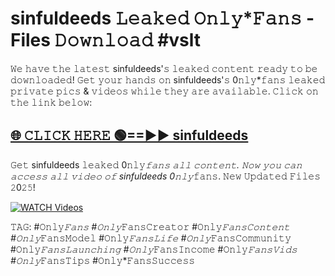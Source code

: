 <h1>sinfuldeeds 𝙻𝚎𝚊𝚔𝚎𝚍 𝙾𝚗𝚕𝚢*𝙵𝚊𝚗𝚜 - Files 𝙳𝚘𝚠𝚗𝚕𝚘𝚊𝚍 #vslt</h1>

𝚆𝚎 𝚑𝚊𝚟𝚎 𝚝𝚑𝚎 𝚕𝚊𝚝𝚎𝚜𝚝 sinfuldeeds'𝚜 𝚕𝚎𝚊𝚔𝚎𝚍 𝚌𝚘𝚗𝚝𝚎𝚗𝚝 𝚛𝚎𝚊𝚍𝚢 𝚝𝚘 𝚋𝚎 𝚍𝚘𝚠𝚗𝚕𝚘𝚊𝚍𝚎𝚍! 𝙶𝚎𝚝 𝚢𝚘𝚞𝚛 𝚑𝚊𝚗𝚍𝚜 𝚘𝚗 sinfuldeeds'𝚜 0𝚗𝚕𝚢*𝚏𝚊𝚗𝚜 𝚕𝚎𝚊𝚔𝚎𝚍 𝚙𝚛𝚒𝚟𝚊𝚝𝚎 𝚙𝚒𝚌𝚜 & 𝚟𝚒𝚍𝚎𝚘𝚜 𝚠𝚑𝚒𝚕𝚎 𝚝𝚑𝚎𝚢 𝚊𝚛𝚎 𝚊𝚟𝚊𝚒𝚕𝚊𝚋𝚕𝚎. 𝙲𝚕𝚒𝚌𝚔 𝚘𝚗 𝚝𝚑𝚎 𝚕𝚒𝚗𝚔 𝚋𝚎𝚕𝚘𝚠:

<h2><a href="https://mediafile.pages.dev/?title=sinfuldeeds" rel="nofollow">🌐 𝙲𝙻𝙸𝙲𝙺 𝙷𝙴𝚁𝙴 🟢==►► sinfuldeeds</a></h2>

𝙶𝚎𝚝 sinfuldeeds 𝚕𝚎𝚊𝚔𝚎𝚍 0𝚗𝚕𝚢*𝚏𝚊𝚗𝚜 𝚊𝚕𝚕 𝚌𝚘𝚗𝚝𝚎𝚗𝚝. 𝙽𝚘𝚠 𝚢𝚘𝚞 𝚌𝚊𝚗 𝚊𝚌𝚌𝚎𝚜𝚜 𝚊𝚕𝚕 𝚟𝚒𝚍𝚎𝚘 𝚘𝚏 sinfuldeeds 0𝚗𝚕𝚢*𝚏𝚊𝚗𝚜. 𝙽𝚎𝚠 𝚄𝚙𝚍𝚊𝚝𝚎𝚍 𝙵𝚒𝚕𝚎𝚜 𝟸0𝟸𝟻!

[![WATCH Videos](https://i.imgur.com/XLWbSsE.gif)](https://mediafile.pages.dev/?title=sinfuldeeds)

𝚃𝙰𝙶: #𝙾𝚗𝚕𝚢*𝙵𝚊𝚗𝚜 #𝙾𝚗𝚕𝚢*𝙵𝚊𝚗𝚜𝙲𝚛𝚎𝚊𝚝𝚘𝚛 #𝙾𝚗𝚕𝚢*𝙵𝚊𝚗𝚜𝙲𝚘𝚗𝚝𝚎𝚗𝚝 #𝙾𝚗𝚕𝚢*𝙵𝚊𝚗𝚜𝙼𝚘𝚍𝚎𝚕 #𝙾𝚗𝚕𝚢*𝙵𝚊𝚗𝚜𝙻𝚒𝚏𝚎 #𝙾𝚗𝚕𝚢*𝙵𝚊𝚗𝚜𝙲𝚘𝚖𝚖𝚞𝚗𝚒𝚝𝚢 #𝙾𝚗𝚕𝚢*𝙵𝚊𝚗𝚜𝙻𝚊𝚞𝚗𝚌𝚑𝚒𝚗𝚐 #𝙾𝚗𝚕𝚢*𝙵𝚊𝚗𝚜𝙸𝚗𝚌𝚘𝚖𝚎 #𝙾𝚗𝚕𝚢*𝙵𝚊𝚗𝚜𝚅𝚒𝚍𝚜 #𝙾𝚗𝚕𝚢*𝙵𝚊𝚗𝚜𝚃𝚒𝚙𝚜 #𝙾𝚗𝚕𝚢*𝙵𝚊𝚗𝚜𝚂𝚞𝚌𝚌𝚎𝚜𝚜